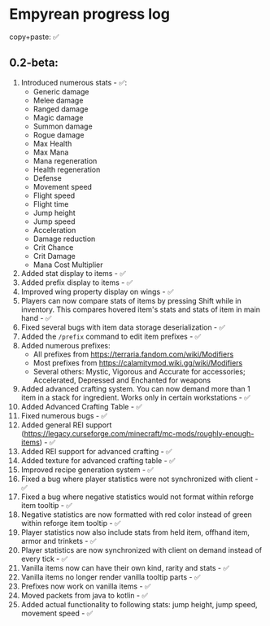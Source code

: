 # Empyrean progress log

copy+paste: ✅

## 0.2-beta:
1. Introduced numerous stats - ✅:
    * Generic damage
    * Melee damage
    * Ranged damage
    * Magic damage
    * Summon damage
    * Rogue damage
    * Max Health
    * Max Mana
    * Mana regeneration
    * Health regeneration
    * Defense
    * Movement speed
    * Flight speed
    * Flight time
    * Jump height
    * Jump speed
    * Acceleration
    * Damage reduction
    * Crit Chance
    * Crit Damage
    * Mana Cost Multiplier
2. Added stat display to items - ✅
3. Added prefix display to items - ✅
4. Improved wing property display on wings - ✅
5. Players can now compare stats of items by pressing Shift while in inventory. This compares hovered item's stats and stats of item in main hand - ✅
6. Fixed several bugs with item data storage deserialization - ✅
7. Added the `/prefix` command to edit item prefixes - ✅
8. Added numerous prefixes:
   * All prefixes from https://terraria.fandom.com/wiki/Modifiers
   * Most prefixes from https://calamitymod.wiki.gg/wiki/Modifiers
   * Several others: Mystic, Vigorous and Accurate for accessories; Accelerated, Depressed and Enchanted for weapons
9. Added advanced crafting system. You can now demand more than 1 item in a stack for ingredient. Works only in certain workstations - ✅
10. Added Advanced Crafting Table - ✅
11. Fixed numerous bugs - ✅
12. Added general REI support (https://legacy.curseforge.com/minecraft/mc-mods/roughly-enough-items) - ✅
13. Added REI support for advanced crafting - ✅
14. Added texture for advanced crafting table - ✅
15. Improved recipe generation system - ✅
16. Fixed a bug where player statistics were not synchronized with client - ✅
17. Fixed a bug where negative statistics would not format within reforge item tooltip - ✅
18. Negative statistics are now formatted with red color instead of green within reforge item tooltip - ✅
19. Player statistics now also include stats from held item, offhand item, armor and trinkets - ✅
20. Player statistics are now synchronized with client on demand instead of every tick - ✅
22. Vanilla items now can have their own kind, rarity and stats - ✅
23. Vanilla items no longer render vanilla tooltip parts - ✅
24. Prefixes now work on vanilla items - ✅
25. Moved packets from java to kotlin - ✅
26. Added actual functionality to following stats: jump height, jump speed, movement speed - ✅